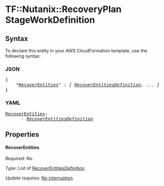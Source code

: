 # TF::Nutanix::RecoveryPlan StageWorkDefinition

## Syntax

To declare this entity in your AWS CloudFormation template, use the following syntax:

### JSON

<pre>
{
    "<a href="#recoverentities" title="RecoverEntities">RecoverEntities</a>" : <i>[ <a href="recoverentitiesdefinition.md">RecoverEntitiesDefinition</a>, ... ]</i>
}
</pre>

### YAML

<pre>
<a href="#recoverentities" title="RecoverEntities">RecoverEntities</a>: <i>
      - <a href="recoverentitiesdefinition.md">RecoverEntitiesDefinition</a></i>
</pre>

## Properties

#### RecoverEntities

_Required_: No

_Type_: List of <a href="recoverentitiesdefinition.md">RecoverEntitiesDefinition</a>

_Update requires_: [No interruption](https://docs.aws.amazon.com/AWSCloudFormation/latest/UserGuide/using-cfn-updating-stacks-update-behaviors.html#update-no-interrupt)

